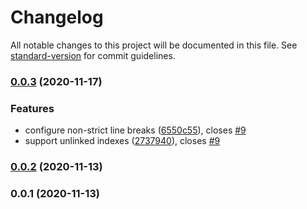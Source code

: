# Changelog

All notable changes to this project will be documented in this file. See [standard-version](https://github.com/conventional-changelog/standard-version) for commit guidelines.

### [0.0.3](https://github.com/aviskase/obsidian-link-indexer/compare/0.0.2...0.0.3) (2020-11-17)


### Features

* configure non-strict line breaks ([6550c55](https://github.com/aviskase/obsidian-link-indexer/commit/6550c5597421904221ee0b9b1d42500b8ef502b8)), closes [#9](https://github.com/aviskase/obsidian-link-indexer/issues/9)
* support unlinked indexes ([2737940](https://github.com/aviskase/obsidian-link-indexer/commit/2737940a36b1d9d9d1b1b390a2008ee5eaad8b02)), closes [#9](https://github.com/aviskase/obsidian-link-indexer/issues/9)

### [0.0.2](https://github.com/aviskase/obsidian-link-indexer/compare/v0.0.1...v0.0.2) (2020-11-13)

### 0.0.1 (2020-11-13)
